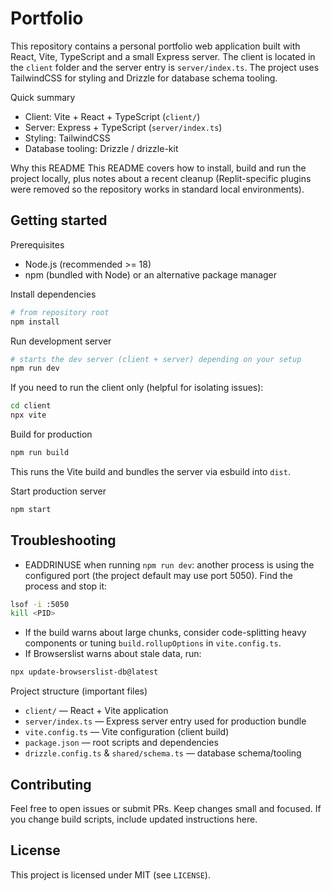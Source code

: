 # Portfolio

This repository contains a personal portfolio web application built with React, Vite, TypeScript and a small Express server. The client is located in the `client` folder and the server entry is `server/index.ts`. The project uses TailwindCSS for styling and Drizzle for database schema tooling.

Quick summary

- Client: Vite + React + TypeScript (`client/`)
- Server: Express + TypeScript (`server/index.ts`)
- Styling: TailwindCSS
- Database tooling: Drizzle / drizzle-kit

Why this README
This README covers how to install, build and run the project locally, plus notes about a recent cleanup (Replit-specific plugins were removed so the repository works in standard local environments).

## Getting started

Prerequisites

- Node.js (recommended >= 18)
- npm (bundled with Node) or an alternative package manager

Install dependencies

```bash
# from repository root
npm install
```

Run development server

```bash
# starts the dev server (client + server) depending on your setup
npm run dev
```

If you need to run the client only (helpful for isolating issues):

```bash
cd client
npx vite
```

Build for production

```bash
npm run build
```

This runs the Vite build and bundles the server via esbuild into `dist`.

Start production server

```bash
npm start
```

## Troubleshooting

- EADDRINUSE when running `npm run dev`: another process is using the configured port (the project default may use port 5050). Find the process and stop it:

```bash
lsof -i :5050
kill <PID>
```

- If the build warns about large chunks, consider code-splitting heavy components or tuning `build.rollupOptions` in `vite.config.ts`.
- If Browserslist warns about stale data, run:

```bash
npx update-browserslist-db@latest
```

Project structure (important files)

- `client/` — React + Vite application
- `server/index.ts` — Express server entry used for production bundle
- `vite.config.ts` — Vite configuration (client build)
- `package.json` — root scripts and dependencies
- `drizzle.config.ts` & `shared/schema.ts` — database schema/tooling

## Contributing

Feel free to open issues or submit PRs. Keep changes small and focused. If you change build scripts, include updated instructions here.

## License

This project is licensed under MIT (see `LICENSE`).
